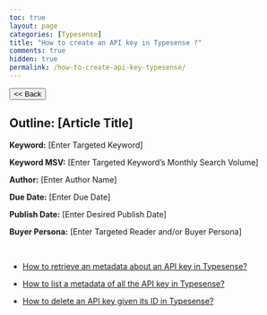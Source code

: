 ```yaml
---
toc: true
layout: page
categories: [Typesense]
title: "How to create an API key in Typesense ?"
comments: true
hidden: true
permalink: /how-to-create-api-key-typesense/
---
```


<button class="back-button" onclick="window.history.back()"><< Back</button>

## Outline: [Article Title]

**Keyword:** [Enter Targeted Keyword]

**Keyword MSV:** [Enter Targeted Keyword’s Monthly Search Volume]

**Author:** [Enter Author Name]

**Due Date:** [Enter Due Date]

**Publish Date:** [Enter Desired Publish Date]

**Buyer Persona:** [Enter Targeted Reader and/or Buyer Persona]

<br>

<ul>
<li><p><a href="https://aviyeldevrel.github.io/Aviyel-Blogs-Review/how-to-retrieve-metadata-api-key-typesense/">How to retrieve an metadata about an API key in Typesense?</a><p>
<li><p><a href="https://aviyeldevrel.github.io/Aviyel-Blogs-Review/how-to-list-metadata-api-key-typesense/">How to list a metadata of all the API key in Typesense?</a><p>
<li><p><a href="https://aviyeldevrel.github.io/Aviyel-Blogs-Review/how-to-delete-apikey-id-typesense/">How to delete an API key given its ID in Typesense?</a><p>
